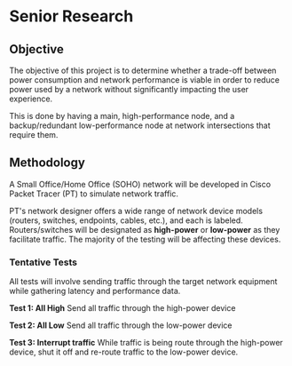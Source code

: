 # Senior Research
## Objective
The objective of this project is to determine whether a trade-off between power consumption and network performance is viable in order to reduce power used by a network without significantly impacting the user experience.

This is done by having a main, high-performance node, and a backup/redundant low-performance node at network intersections that require them.

## Methodology
A Small Office/Home Office (SOHO) network will be developed in Cisco Packet Tracer (PT) to simulate network traffic. 

PT's network designer offers a wide range of network device models (routers, switches, endpoints, cables, etc.), and each is labeled. Routers/switches will be designated as **high-power** or **low-power** as they facilitate traffic. The majority of the testing will be affecting these devices.
### Tentative Tests
All tests will involve sending traffic through the target network equipment while gathering latency and performance data.

**Test 1: All High** 
Send all traffic through the high-power device

**Test 2: All Low** 
Send all traffic through the low-power device

**Test 3: Interrupt traffic**
While traffic is being route through the high-power device, shut it off and re-route traffic to the low-power device.

